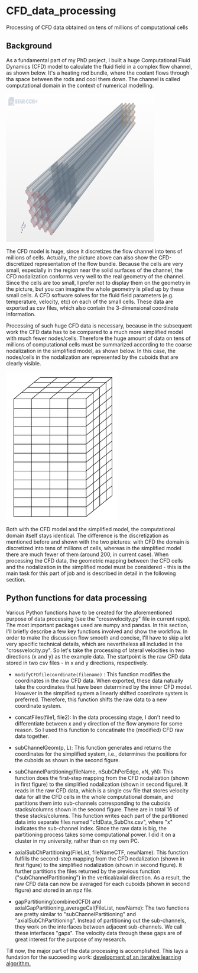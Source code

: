 # CFD_data_processing
Processing of CFD data obtained on tens of millions of computational cells 

## Background

As a fundamental part of my PhD project, I built a huge Computational Fluid Dynamics (CFD) model to calculate the fluid field in a complex flow channel, as shown below. It's a heating rod bundle, where the coolant flows through tha space between the rods and cool them down. The channel is called computational domain in the context of numerical modelling. 

<img src="/CFDbundle.png" height="400"  width="400" >

The CFD model is huge, since it discretizes the flow channel into tens of millions of cells. Actually, the picture above can also show the CFD-discretized representation of the flow bundle. Because the cells are very small, especially in the region near the solid surfaces of the channel, the CFD nodalization conforms very well to the real geometry of the channel. Since the cells are too small, I prefer not to display them on the geometry in the picture, but you can imagine the whole geometry is piled up by these small cells. A CFD software solves for the fluid field parameters (e.g. temperature, velocity, etc) on each of the small cells. These data are exported as csv files, which also contain the 3-dimensional coordinate information.

Processing of such huge CFD data is necessary, because in the subsequent work the CFD data has to be compared to a much more simplified model with much fewer nodes/cells. Therefore the huge amount of data on tens of millions of computational cells must be summarized according to the coarse nodalization in the simplified model, as shown below. In this case, the nodes/cells in the nodalization are represented by the cuboids that are clearly visible.

<img src="/CTFbundle.png" height="400" >

Both with the CFD model and the simplified model, the computational domain itself stays identical. The difference is the discretization as mentioned before and shown with the two pictures: with CFD the domain is discretized into tens of millions of cells, whereas in the simplified model there are much fewer of them (around 200, in current case). When processing the CFD data, the geometric mapping between the CFD cells and the nodalization in the simplified model must be considered - this is the main task for this part of job and is described in detail in the following section.


## Python functions for data processing

Various Python functions have to be created for the aforementioned purpose of data processing (see the "crossvelocity.py" file in current repo). The most important packages used are numpy and pandas. In this section, I'll briefly describe a few key functions involved and show the workflow. In order to make the discussion flow smooth and concise, I'll have to skip a lot very specific technical details, which are nevertheless all included in the "crossvelocity.py". So let's take the processing of lateral velocities in two directions (x and y) as the example data. The startpoint is the raw CFD data stored in two csv files - in x and y directions, respectively.

- `modifyCFDfilecoordinate(filename)` : This function modifies the coordinates in the raw CFD data. When exported, these data natually take the coordinates that have been determined by the inner CFD model. However in the simpified system a linearly shifted coordinate system is preferred. Therefore, this function shifts the raw data to a new coordinate system.

- concatFiles(file1, file2): In the data processing stage, I don't need to differentiate between x and y direction of the flow anymore for some reason. So I used this function to concatinate the (modified) CFD raw data together.

- subChannelGeom(p, L): This function generates and returns the coordinates for the simplified system, i.e., determines the positions for the cuboids as shown in the second figure.

- subChannelPartitioning(fileName, nSubChPerEdge, xN, yN): This function does the first-step mapping from the CFD nodalization (shown in first figure) to the simplified nodalization (shown in second figure). It reads in the raw CFD data, which is a single csv file that stores velocity data for all the CFD cells in the whole computational domain, and partitions them into sub-channels corresponding to the cuboids stacks/columns shown in the second figure. There are in total 16 of these stacks/columns. This function writes each part of the partitioned data into separate files named "cfdData_SubChx.csv", where "x" indicates the sub-channel index. Since the raw data is big, the partitioning process takes some computational power. I did it on a cluster in my university, rather than on my own PC.

- axialSubChPartitioning(FileList, fileNameCTF, newName): This function fulfills the second-step mapping from the CFD nodalization (shown in first figure) to the simplified nodalization (shown in second figure). It further partitions the files returned by the previous function ("subChannelPartitioning") in the vertical/axial direction. As a result, the raw CFD data can now be averaged for each cuboids (shown in second figure) and stored in an npz file.


- gapPartitioning(combinedCFD) and axialGapPartitioning_averageCal(FileList, newName): The two functions are pretty similar to "subChannelPartitioning" and "axialSubChPartitioning". Instead of partitioning out the sub-channels, they work on the interfaces between adjacent sub-channels. We call these interfaces "gaps". The velocity data through these gaps are of great interest for the purpose of my research.

Till now, the major part of the data processing is accomplished. This lays a fundation for the succeeding work: [development of an iterative learning algorithm.](https://github.com/XiaorongLi/Momentum_Source_Iteration)

